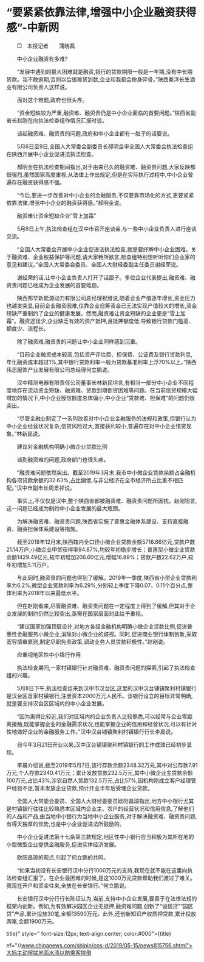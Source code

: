 # “要紧紧依靠法律,增强中小企业融资获得感”-中新网

　　□　本报记者　　蒲晓磊

　　中小企业融资有多难?

　　“发展中遇到的最大困难就是融资,银行的贷款期限一般是一年期,没有中长期贷款。我不敢逾期,否则以后很难贷到款,企业和我都会粉身碎骨。”陕西秦洋长生酒业有限公司负责人这样说。

　　面对这个难题,政府也很头疼。

　　“资金短缺较为严重,融资难、融资贵仍是中小企业面临的首要问题。”陕西省副省长赵刚在向执法检查组作情况汇报时说。

　　谈起融资难、融资贵的问题,政府和中小企业都有一肚子的话要说。

　　5月6日至9日,全国人大常委会副委员长郝明金率全国人大常委会执法检查组在陕西开展中小企业促进法执法检查。

　　郝明金在执法检查期间指出,对于由来已久的融资难、融资贵问题,大家反映都很强烈,虽然国家高度重视,从法律上作出规定,但是在实际执行过程中,中小企业普遍存在融资获得感不强。

　　“今后,要进一步改善对中小企业的金融服务,不仅要靠市场化的方式,更要紧紧依靠法律,增强中小企业的融资获得感。”郝明金说。

　　融资难让资金短缺企业“雪上加霜”

　　5月8日上午,执法检查组在汉中市召开座谈会,与一些中小企业负责人进行座谈交流。

　　“全国人大常委会开展中小企业促进法执法检查,就是要纾解中小企业困难。关于融资难、企业权益保护等问题,请大家畅所欲言,检查组特别想听听你们企业家的意见和建议。”全国人大常委会委员、全国人大财经委副主任委员谢经荣说。

　　谢经荣的话,让中小企业负责人打开了话匣子。多位企业代表提出,融资难、融资贵问题已经成为企业发展的首要难题。

　　陕西邦华新能源动力有限公司总经理祝维说,随着企业产值逐年增长,资金压力也越发突显,目前企业融资困难,仅靠企业自筹资金已无法实现产值较大的增长,资金短缺严重制约了企业的健康发展。然而,融资难让资金短缺的企业更是“雪上加霜”。融资途径少,企业缺乏有效的资产抵押,且抵押额度低,导致银行贷款门槛高、额度少、流程长。

　　除了融资难,融资贵的问题让中小企业同样感到沉重。

　　“目前企业融资成本较高,包括资产评估费、担保费、公证费及银行贷款利息,年化融资成本超过1%,其中银行贷款利率一般为贷款基准利率上浮70%以上。”陕西伟志服饰产业发展有限公司总经理何立鹏说。

　　汉中精测电器有限责任公司董事长林新民坦言,有相当一部分中小企业不同程度地存在流动资金短缺、融资难、贷款到期倒贷困难等问题。在当前信贷规模大幅增加的情况下,中小企业授信额度总体偏小,中小企业“贷款难、担保难”的问题仍很突出。

　　“尽管金融业制定了一系列改善对中小企业金融服务的法规和政策,但银行认为中小企业经营状况复杂,信贷风险过大,直接获利较小,普遍存在对中小企业惜贷现象。”林新民说。

　　建议对金融机构明确小微企业贷款比例

　　谈到融资难的问题,政府部门也很头疼。

　　“融资难问题依然突出。截至2019年3月末,我市中小微企业贷款余额占金融机构各项贷款余额的32.63%,占比偏低,与非公经济在全市经济所占比重不相匹配。”汉中市副市长周景祥说。

　　事实上,不仅仅是汉中,整个陕西省都被融资难、融资贵问题所困扰。赵刚坦言,这一问题已经成为制约中小企业发展的最大瓶颈。

　　为解决融资难、融资贵问题,陕西省实施了普惠金融体系建设、支持直接融资、融资担保体系建设等措施。

　　截至2018年12月末,陕西辖内全口径小微企业贷款余额5716.66亿元,贷款户数21.14万户,小微企业申贷获得率94.87%,均较年初稳步增长；普惠型小微企业贷款余额1429.49亿元,较年初增加206.60亿元,增幅16.89%；贷款户数22.62万户,较年初增加5.11万户。

　　与此同时,融资贵的问题也得到了缓解。2019年一季度,陕西省小型企业贷款利率为6.2%,微型企业贷款利率为6.29%,分别较上季度下降0.07、0.11个百分点,整体利率为2018年以来最低水平。　

　　但在赵刚看来,尽管融资难、融资贵问题在一定程度上得到了缓解,但其对于企业发展的制约仍然比较突出,亟需在国家层面对此给予重视。

　　“建议国家加强顶层设计,对地方各级金融机构明确小微企业贷款比例,促进普惠性金融服务小微企业,消除对小微企业的歧视。同时,促进商业银行体制创新,采取宽容慎审原则,制定尽职免责政策,调动业务人员贷款积极性。”赵刚说。

　　应重视地区性中小银行作用

　　执法检查期间,一家村镇银行针对融资难、融资贵问题的探索,引起了执法检查组的兴趣。

　　5月8日下午,执法检查组来到汉中市汉台区,这里的汉中汉台铺镇聚利村镇银行是汉台区首家村镇银行,注册资本2000万元人民币。该银行设立的目标非常明确,就是要支持汉台区区域内的中小企业发展。

　　“因为离得比较近,我们对区域内的企业负责人比较熟悉,可以经常与企业零距离接触,既能掌握企业的金融需求状况,也能掌握企业的信用和经营状况,可以有针对性地做好企业的金融服务工作。”汉中汉台铺镇聚利村镇银行行长李晨说。

　　自今年3月21日开业以来,汉中汉台铺镇聚利村镇银行的工作成效已经初步显现。　

　　李晨介绍说,截至2019年5月7日,该行存款余额2348.32万元,其中对公存款7.91万元,个人存款2340.41万元；累计发放贷款232.5万元,其中小微企业主贷款余额100万元,占比43%,涉农自然人贷款132.5万元,占比57%,因机构刚成立客户经理管户经验不足,暂未发放企业贷款,预计开业半年后受理企业贷款。

　　全国人大常委会委员、全国人大财经委委员欧阳昌琼指出,地方中小银行尤其是村镇银行往往比较熟悉本区域内企业主、农户的经营状况和信用信息,了解他们的人品和产品,由当地中小银行为当地中小企业服务,对于解决融资难、融资贵问题,有得天独厚的优势,也是中小企业促进法所鼓励的。

　　中小企业促进法第十七条第三款规定,地区性中小银行应当积极为其所在地的小型微型企业提供金融服务,促进实体经济发展。

　　欧阳昌琼的观点,引起了何立鹏的共鸣。

　　“如果当初没有长安银行汉中分行1000万元的支持,我现在就不能在这里向执法检查组汇报了。在企业最困难的时候,是这1000万元贷款帮助我们渡过了难关。我现在开户和资金往来,全放在长安银行。”何立鹏说。

　　长安银行汉中分行行长陈征认为,当前,支持中小企业发展,要善于在法律法规的框架内创新。例如,为有效解决园区企业无抵押,融资难问题,创新了“诚信贷”“园区贷”产品,累计投放30笔,金额13590万元。此外,还创新知识产权质押贷款,累计投放两笔,金额1900万元。

title}" style=" font-size:12px; text-align:center; color:#000">{title}

ef="//www.chinanews.com/shipin/cns-d/2019/05-15/news815756.shtml">大妈主动擦拭地面水渍以防乘客摔倒
